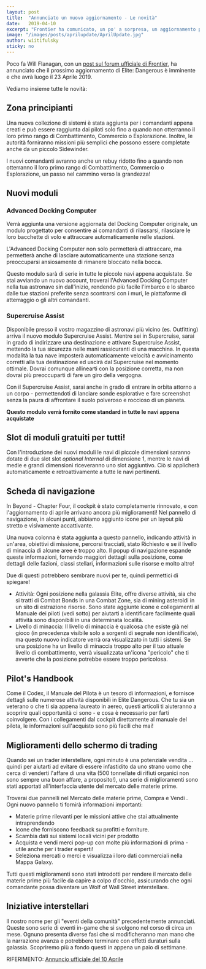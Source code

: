 ```yaml
---
layout: post
title:  "Annunciato un nuovo aggiornamento - Le novità"
date:   2019-04-10
excerpt: "Frontier ha comunicato, un po' a sorpresa, un aggiornamento previsto per il 23 Aprile, che introdurrà tante novità interessanti"
image: "/images/posts/aprilupdate/AprilUpdate.jpg"
author: wiitifulsky
sticky: no
---
```

Poco fa Will Flanagan, con un [post sul forum ufficiale di Frontier](https://forums.frontier.co.uk/threads/april-update-coming-23-april-2019.508239/), ha annunciato che il prossimo aggiornamento di Elite: Dangerous è imminente e che avrà luogo il 23 Aprile 2019.

Vediamo insieme tutte le novità:

## Zona principianti 

Una nuova collezione di sistemi è stata aggiunta per i comandanti appena creati e può essere raggiunta dai piloti solo fino a quando non otterranno il loro primo rango di Combattimento, Commercio o Esplorazione. Inoltre, le autorità forniranno missioni più semplici che possono essere completate anche da un piccolo Sidewinder. 

I nuovi comandanti avranno anche un rebuy ridotto fino a quando non otterranno il loro primo rango di Combattimento, Commercio o Esplorazione, un passo nel cammino verso la grandezza!

## Nuovi moduli 

### Advanced Docking Computer
 
Verrà aggiunta una versione aggiornata del Docking Computer originale, un modulo progettato per consentire ai comandanti di rilassarsi, rilasciare le loro bacchette di volo e attraccare automaticamente nelle stazioni.

L'Advanced Docking Computer non solo permetterà di attraccare, ma permetterà anche di lasciare automaticamente una stazione senza preoccuparsi ansiosamente di rimanere bloccato nella bocca. 

Questo modulo sarà di serie in tutte le piccole navi appena acquistate. Se stai avviando un nuovo account, troverai l'Advanced Docking Computer nella tua astronave sin dall'inizio, rendendo più facile l'imbarco e lo sbarco dalle tue stazioni preferite senza scontrarsi con i muri, le piattaforme di atterraggio o gli altri comandanti.

### Supercruise Assist​

Disponibile presso il vostro magazzino di astronavi più vicino (es. Outfitting) arriva il nuovo modulo Supercruise Assist. Mentre sei in Supercruise, sarai in grado di indirizzare una destinazione e attivare Supercruise Assist, mettendo la tua sicurezza nelle mani rassicuranti di una macchina. In questa modalità la tua nave imposterà  automaticamente velocità e avvicinamento corretti alla tua destinazione ed uscirà dal Supercruise nel momento ottimale. Dovrai comunque allinearti con la posizione corretta, ma non dovrai più preoccuparti di fare un giro della vergogna.

Con il Supercruise Assist, sarai anche in grado di entrare in orbita attorno a un corpo - permettendoti di lanciare sonde esplorative e fare screenshot senza la paura di affrontare il suolo polveroso e roccioso di un pianeta.

**Questo modulo verrà fornito come standard in tutte le navi appena acquistate**

## Slot di moduli gratuiti per tutti! 

Con l'introduzione dei nuovi moduli le navi di piccole dimensioni saranno dotate di due slot slot _optional Internal_ di dimensione 1, mentre le navi di medie e grandi dimensioni riceveranno uno slot aggiuntivo. Ciò si applicherà automaticamente e retroattivamente a tutte le navi pertinenti. 

## Scheda di navigazione 

In Beyond - Chapter Four, il cockpit è stato completamente rinnovato, e con l'aggiornamento di aprile arrivano ancora più miglioramenti! Nel pannello di navigazione, in alcuni punti, abbiamo aggiunto icone per un layout più stretto e visivamente accattivante. 

Una nuova colonna è stata aggiunta a questo pannello, indicando attività in un'area, obiettivi di missione, percorsi tracciati, stato Richiesto e se il livello di minaccia di alcune aree è troppo alto. Il popup di navigazione espande queste informazioni, fornendo maggiori dettagli sulla posizione, come dettagli delle fazioni, classi stellari, informazioni sulle risorse e molto altro! 

Due di questi potrebbero sembrare nuovi per te, quindi permettici di spiegare! 

- Attività: Ogni posizione nella galassia Elite, offre diverse attività, sia che si tratti di Combat Bonds in una Combat Zone, sia di mining asteroidi in un sito di estrazione risorse. Sono state aggiunte icone e collegamenti al Manuale dei piloti (vedi sotto) per aiutarti a identificare facilmente quali attività sono disponibili in una determinata località.
- Livello di minaccia: Il livello di minaccia è qualcosa che esiste già nel gioco (in precedenza visibile solo a sorgenti di segnale non identificate), ma questo nuovo indicatore verrà ora visualizzato in tutti i sistemi. Se una posizione ha un livello di minaccia troppo alto per il tuo attuale livello di combattimento, verrà visualizzata un'icona "pericolo" che ti avverte che la posizione potrebbe essere troppo pericolosa.

## Pilot's Handbook

Come il Codex, il Manuale del Pilota è un tesoro di informazioni, e fornisce dettagli sulle numerose attività disponibili in Elite Dangerous. Che tu sia un veterano o che ti sia appena laureato in aereo, questi articoli ti aiuteranno a scoprire quali opportunità ci sono - e cosa è necessario per farti coinvolgere. Con i collegamenti dal cockpit direttamente al manuale del pilota, le informazioni sull'acquisto sono più facili che mai! 

## Miglioramenti dello schermo di trading 

Quando sei un trader interstellare, ogni minuto è una potenziale vendita ... quindi per aiutarti ad evitare di essere infastidito da uno strano uomo che cerca di venderti l'affare di una vita (500 tonnellate di rifiuti organici non sono sempre una buon affare, a proposito!), una serie di miglioramenti sono stati apportati all'interfaccia utente del mercato delle materie prime. 

Troverai due pannelli nel Mercato delle materie prime, Compra e Vendi . Ogni nuovo pannello ti fornirà informazioni importanti: 

- Materie prime rilevanti per le missioni attive che stai attualmente intraprendendo
- Icone che forniscono feedback su profitti e forniture.
- Scambia dati sui sistemi locali vicini per prodotto
- Acquista e vendi merci pop-up con molte più informazioni di prima - utile anche per i trader esperti!
- Seleziona mercati o merci e visualizza i loro dati commerciali nella Mappa Galaxy.

Tutti questi miglioramenti sono stati introdotti per rendere il mercato delle materie prime più facile da capire a colpo d'occhio, assicurando che ogni comandante possa diventare un Wolf of Wall Street interstellare. 

## Iniziative interstellari 

Il nostro nome per gli "eventi della comunità" precedentemente annunciati. Queste sono serie di eventi in-game che si svolgono nel corso di circa un mese. Ognuno presenta diverse fasi che si modificheranno man mano che la narrazione avanza e potrebbero terminare con effetti duraturi sulla galassia. Scopriremo più a fondo questi in appena un paio di settimane. 

RIFERIMENTO: [Annuncio ufficiale del 10 Aprile](https://forums.frontier.co.uk/threads/april-update-coming-23-april-2019.508239/)
